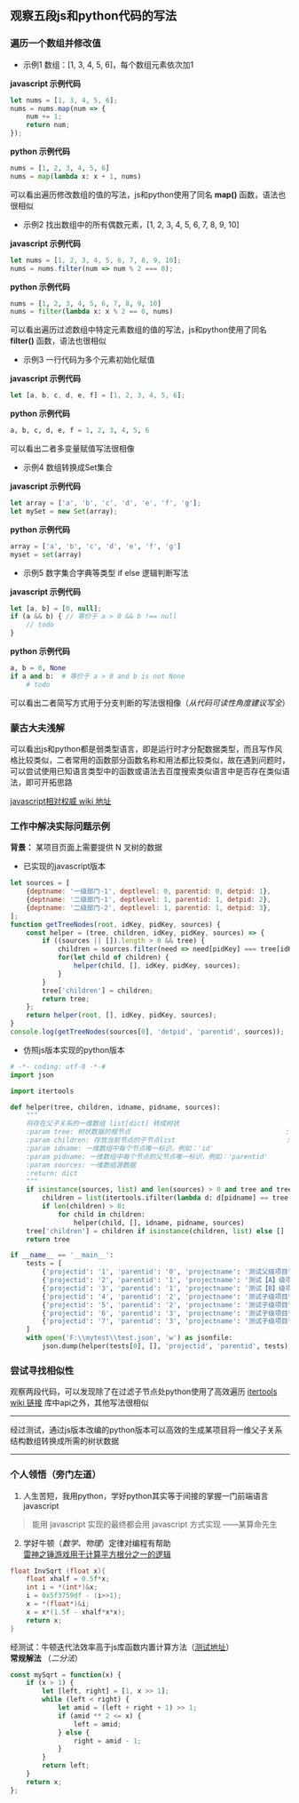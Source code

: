 ## 观察五段js和python代码的写法
### 遍历一个数组并修改值
+ 示例1 数组：[1, 3, 4, 5, 6]，每个数组元素依次加1    
   
__javascript 示例代码__   
```javascript
let nums = [1, 3, 4, 5, 6];
nums = nums.map(num => {
    num += 1;
    return num;
});
```
__python 示例代码__   
```python
nums = [1, 2, 3, 4, 5, 6]
nums = map(lambda x: x + 1, nums)
``` 
可以看出遍历修改数组的值的写法，js和python使用了同名 __map()__ 函数，语法也很相似      
+ 示例2 找出数组中的所有偶数元素，[1, 2, 3, 4, 5, 6, 7, 8, 9, 10]      
   
__javascript 示例代码__   
```javascript
let nums = [1, 2, 3, 4, 5, 6, 7, 8, 9, 10];
nums = nums.filter(num => num % 2 === 0);
```
__python 示例代码__    
```python
nums = [1, 2, 3, 4, 5, 6, 7, 8, 9, 10]
nums = filter(lambda x: x % 2 == 0, nums)
```
可以看出遍历过滤数组中特定元素数组的值的写法，js和python使用了同名 __filter()__ 函数，语法也很相似  
+ 示例3 一行代码为多个元素初始化赋值  
         
__javascript 示例代码__    
```javascript
let [a, b, c, d, e, f] = [1, 2, 3, 4, 5, 6];
```
__python 示例代码__   
```python
a, b, c, d, e, f = 1, 2, 3, 4, 5, 6
```
可以看出二者多变量赋值写法很相像   
+ 示例4 数组转换成Set集合   
  
__javascript 示例代码__       
```javascript
let array = ['a', 'b', 'c', 'd', 'e', 'f', 'g'];
let mySet = new Set(array);
```
__python 示例代码__   
```python
array = ['a', 'b', 'c', 'd', 'e', 'f', 'g']
myset = set(array)
```
+ 示例5 数字集合字典等类型 if else 逻辑判断写法   

__javascript 示例代码__   
```javascript
let [a, b] = [0, null];
if (a && b) { // 等价于 a > 0 && b !== null
    // todo
}
```
__python 示例代码__
```python
a, b = 0, None
if a and b:  # 等价于 a > 0 and b is not None
    # todo
```
可以看出二者简写方式用于分支判断的写法很相像（_从代码可读性角度建议写全_）   
### 蒙古大夫浅解
可以看出js和python都是弱类型语言，即是运行时才分配数据类型，而且写作风格比较类似，二者常用的函数部分函数名称和用法都比较类似，故在遇到问题时，可以尝试使用已知语言类型中的函数或语法去百度搜索类似语言中是否存在类似语法，即可开拓思路   

[javascript相对权威 wiki 地址](https://developer.mozilla.org/zh-CN/docs/Web/JavaScript/Reference/Global_Objects/Array)

### 工作中解决实际问题示例
__背景：__ 某项目页面上需要提供 N 叉树的数据    
+ 已实现的javascript版本       
```javascript
let sources = [
    {deptname: '一级部门-1', deptlevel: 0, parentid: 0, detpid: 1},
    {deptname: '二级部门-1', deptlevel: 1, parentid: 1, detpid: 2},
    {deptname: '二级部门-2', deptlevel: 1, parentid: 1, detpid: 3},
];
function getTreeNodes(root, idKey, pidKey, sources) {
    const helper = (tree, children, idKey, pidKey, sources) => {
        if ((sources || []).length > 0 && tree) {
            children = sources.filter(need => need[pidKey] === tree[idKey]);
            for(let child of children) {
                helper(child, [], idKey, pidKey, sources);
            }
        }
        tree['children'] = children;
        return tree;
    };
    return helper(root, [], idKey, pidKey, sources);
}
console.log(getTreeNodes(sources[0], 'detpid', 'parentid', sources));
```
+ 仿照js版本实现的python版本       
```python
# -*- coding: utf-8 -*-#
import json

import itertools

def helper(tree, children, idname, pidname, sources):
    """
    将存在父子关系的一维数组 list[dict] 转成树状
    :param tree: 树状数据的根节点                                       :type tree: dict
    :param children: 存放当前节点的子节点list                            :type children: list
    :param idname: 一维数组中每个节点唯一标识，例如：'id'                   :type idname: str
    :param pidname: 一维数组中每个节点的父节点唯一标识，例如：'parentid'      :type pidname: str
    :param sources: 一维数组源数据
    :return: dict
    """
    if isinstance(sources, list) and len(sources) > 0 and tree and tree.get('mold', '') != 'pers':
        children = list(itertools.ifilter(lambda d: d[pidname] == tree[idname], sources))
        if len(children) > 0:
            for child in children:
                helper(child, [], idname, pidname, sources)
    tree['children'] = children if isinstance(children, list) else []
    return tree

if __name__ == '__main__':
    tests = [
        {'projectid': '1', 'parentid': '0', 'projectname': '测试父级项目节点-1'},
        {'projectid': '2', 'parentid': '1', 'projectname': '测试【A】级项目节点-1-1'},
        {'projectid': '3', 'parentid': '1', 'projectname': '测试【B】级项目节点-1-1'},
        {'projectid': '4', 'parentid': '2', 'projectname': '测试子级项目节点-A-1'},
        {'projectid': '5', 'parentid': '2', 'projectname': '测试子级项目节点-A-2'},
        {'projectid': '6', 'parentid': '3', 'projectname': '测试子级项目节点-B-1'},
        {'projectid': '7', 'parentid': '3', 'projectname': '测试子级项目节点-B-2'},
    ]
    with open('F:\\mytest\\test.json', 'w') as jsonfile:
        json.dump(helper(tests[0], [], 'projectid', 'parentid', tests), jsonfile, ensure_ascii=False)
```
### 尝试寻找相似性  
观察两段代码，可以发现除了在过滤子节点处python使用了高效遍历 [itertools wiki 链接](https://docs.python.org/2/library/itertools.html) 库中api之外，其他写法很相似   
********
经过测试，通过js版本改编的python版本可以高效的生成某项目将一维父子关系结构数组转换成所需的树状数据
********
### 个人领悟（旁门左道）
1. 人生苦短，我用python，学好python其实等于间接的掌握一门前端语言javascript   
> 能用 javascript 实现的最终都会用 javascript 方式实现  ——某算命先生         
2. 学好牛顿（_数学、物理_）定律对编程有帮助     
[雷神之锤游戏用于计算平方根分之一的逻辑](https://www.beyond3d.com/content/articles/8/)      
```C
float InvSqrt (float x){
    float xhalf = 0.5f*x;
    int i = *(int*)&x;
    i = 0x5f3759df - (i>>1);
    x = *(float*)&i;
    x = x*(1.5f - xhalf*x*x);
    return x;
}
```
经测试：牛顿迭代法效率高于js库函数内置计算方法（[测试地址](https://leetcode-cn.com/problems/sqrtx/submissions/)）    
__常规解法__ （_二分法_）         
```javascript
const mySqrt = function(x) {
    if (x > 1) {
        let [left, right] = [1, x >> 1];
        while (left < right) {
            let amid = (left + right + 1) >> 1;
            if (amid ** 2 <= x) {
                left = amid;
            } else {
                right = amid - 1;
            }
        }
        return left;
    }
    return x;
};
```

